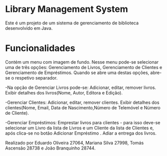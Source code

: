 # Library Management System

Este é um projeto de um sistema de gerenciamento de biblioteca desenvolvido em Java.

# Funcionalidades

Contém um menu com imagem de fundo. Nesse menu pode-se selecionar uma de três opções: Gerenciamento de Livros, Gerenciamento de Clientes e Gerenciamento de Empréstimos. 
Quando se abre uma destas opções, abre-se o respetivo separador.

-Na opção de Gerenciar Livros pode-se:
    Adicionar, editar, remover livros.
    Exibir detalhes dos livros(Nome, Autor, Editora e Edição).

-Gerenciar Clientes:
    Adicionar, editar, remover clientes.
    Exibir detalhes dos clientes(Nome, Email, Data de Nascimento,Número de Telemóvel e Número de Cliente).

-Gerenciar Empréstimos:
    Emprestar livros para clientes - para isso deve-se selecionar um Livro da lista de Livros e um Cliente da lista de Clientes e, após       clica-se no botão Adicionar Empréstimo .
    Adiar a entrega dos livros.


Realizado por Eduardo Oliveira 27064, Mariana Silva 27998, Tomás Ascensão 28738 e João Branquinho 28744.
